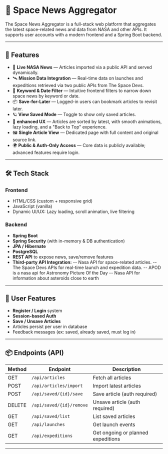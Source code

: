 # 🚀 Space News Aggregator

The Space News Aggregator is a full-stack web platform that aggregates the latest space-related news and data from NASA and other APIs. It supports user accounts with a modern frontend and a Spring Boot backend.

---

## 🌌 Features

- 🔭 **Live NASA News** — Articles imported via a public API and served dynamically.
- 🛰️ **Mission Data Integration** — Real-time data on launches and expeditions retrieved via two public APIs from The Space Devs.
- 📅 **Keyword & Date Filter** — Intuitive frontend filters to narrow down space news by keyword or date.
- 📦 **Save-for-Later** — Logged-in users can bookmark articles to revisit later.
- 🪐 **View Saved Mode** — Toggle to show only saved articles.
- 🧠 **enhanced UX** — Articles are sorted by latest, with smooth animations, lazy loading, and a "Back to Top" experience.
- 🖼️ **Single Article View** — Dedicated page with full content and original source link.
- 🌍 **Public & Auth-Only Access** — Core data is publicly available; advanced features require login.

---

## 🛠️ Tech Stack

### Frontend
- HTML/CSS (custom + responsive grid)
- JavaScript (vanilla)
- Dynamic UI/UX: Lazy loading, scroll animation, live filtering

### Backend
- **Spring Boot**
- **Spring Security** (with in-memory & DB authentication)
- **JPA / Hibernate**
- **PostgreSQL**
- **REST API** to expose news, save/remove features
- **Third-party API Integration:**
  -- Nasa API for space-related articles.
  -- The Space Devs APIs for real-time launch and expedition data.
  -- APOD is a nasa api for Astronomy Picture Of the Day
  -- Nasa API for information about asteroids close to earth
---

## 🔐 User Features

- **Register / Login** system
- **Session-based Auth**
- **Save / Unsave Articles**
- Articles persist per user in database
- Feedback messages (ex: saved, already saved, must log in)

---

## 📦 Endpoints (API)

| Method | Endpoint                  | Description                     |
|--------|---------------------------|---------------------------------|
| GET    | `/api/articles`           | Fetch all articles              |
| POST   | `/api/articles/import`    | Import latest articles  |
| POST   | `/api/saved/{id}/save`    | Save article (auth required)   |
| DELETE | `/api/saved/{id}/remove`  | Unsave article (auth required) |
| GET    | `/api/saved/list`         | List saved articles             |
| GET    | `/api/launches`           | Get launch events               |
| GET    | `/api/expeditions`        | Get ongoing or planned expeditions              |

---


